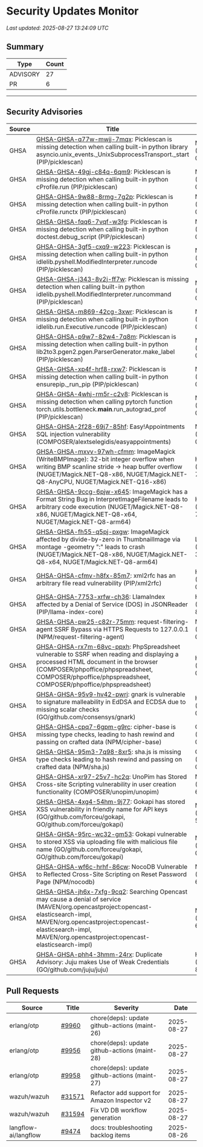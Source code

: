 # Security Updates Monitor

*Last updated: 2025-08-27 13:24:09 UTC*

## Summary
| Type | Count |
|------|-------|
| ADVISORY | 27 |
| PR | 6 |

---

## Security Advisories

| Source | Title | Severity | Date |
|--------|-------|----------|------|
| GHSA | [GHSA-GHSA-q77w-mwjj-7mqx](https://github.com/advisories/GHSA-q77w-mwjj-7mqx): Picklescan is missing detection when calling built-in python library asyncio.unix_events._UnixSubprocessTransport._start (PIP/picklescan) | MODERATE (CVSS: 0.0) | 2025-08-26 |
| GHSA | [GHSA-GHSA-49gj-c84q-6qm9](https://github.com/advisories/GHSA-49gj-c84q-6qm9): Picklescan is missing detection when calling built-in python cProfile.run (PIP/picklescan) | MODERATE (CVSS: 0.0) | 2025-08-26 |
| GHSA | [GHSA-GHSA-9w88-8rmg-7g2p](https://github.com/advisories/GHSA-9w88-8rmg-7g2p): Picklescan is missing detection when calling built-in python cProfile.runctx (PIP/picklescan) | MODERATE (CVSS: 0.0) | 2025-08-26 |
| GHSA | [GHSA-GHSA-fqq6-7vqf-w3fg](https://github.com/advisories/GHSA-fqq6-7vqf-w3fg): Picklescan is missing detection when calling built-in python doctest.debug_script (PIP/picklescan) | MODERATE (CVSS: 0.0) | 2025-08-26 |
| GHSA | [GHSA-GHSA-3gf5-cxq9-w223](https://github.com/advisories/GHSA-3gf5-cxq9-w223): Picklescan is missing detection when calling built-in python idlelib.pyshell.ModifiedInterpreter.runcode (PIP/picklescan) | MODERATE (CVSS: 0.0) | 2025-08-26 |
| GHSA | [GHSA-GHSA-j343-8v2j-ff7w](https://github.com/advisories/GHSA-j343-8v2j-ff7w): Picklescan is missing detection when calling built-in python idlelib.pyshell.ModifiedInterpreter.runcommand (PIP/picklescan) | MODERATE (CVSS: 0.0) | 2025-08-26 |
| GHSA | [GHSA-GHSA-m869-42cg-3xwr](https://github.com/advisories/GHSA-m869-42cg-3xwr): Picklescan is missing detection when calling built-in python idlelib.run.Executive.runcode (PIP/picklescan) | MODERATE (CVSS: 0.0) | 2025-08-26 |
| GHSA | [GHSA-GHSA-p9w7-82w4-7q8m](https://github.com/advisories/GHSA-p9w7-82w4-7q8m): Picklescan is missing detection when calling built-in python lib2to3.pgen2.pgen.ParserGenerator.make_label (PIP/picklescan) | MODERATE (CVSS: 0.0) | 2025-08-26 |
| GHSA | [GHSA-GHSA-xp4f-hrf8-rxw7](https://github.com/advisories/GHSA-xp4f-hrf8-rxw7): Picklescan is missing detection when calling built-in python ensurepip._run_pip (PIP/picklescan) | MODERATE (CVSS: 0.0) | 2025-08-26 |
| GHSA | [GHSA-GHSA-4whj-rm5r-c2v8](https://github.com/advisories/GHSA-4whj-rm5r-c2v8): Picklescan is missing detection when calling pytorch function torch.utils.bottleneck.__main__.run_autograd_prof (PIP/picklescan) | MODERATE (CVSS: 0.0) | 2025-08-26 |
| GHSA | [GHSA-GHSA-2f28-69j7-85hf](https://github.com/advisories/GHSA-2f28-69j7-85hf): Easy!Appointments SQL injection vulnerability (COMPOSER/alextselegidis/easyappointments) | MODERATE (CVSS: 0.0) | 2025-08-26 |
| GHSA | [GHSA-GHSA-mxvv-97wh-cfmm](https://github.com/advisories/GHSA-mxvv-97wh-cfmm): ImageMagick (WriteBMPImage): 32-bit integer overflow when writing BMP scanline stride → heap buffer overflow (NUGET/Magick.NET-Q8-x86, NUGET/Magick.NET-Q8-AnyCPU, NUGET/Magick.NET-Q16-x86) | HIGH (CVSS: 7.5) | 2025-08-26 |
| GHSA | [GHSA-GHSA-9ccg-6pjw-x645](https://github.com/advisories/GHSA-9ccg-6pjw-x645): ImageMagick has a Format String Bug in InterpretImageFilename leads to arbitrary code execution (NUGET/Magick.NET-Q8-x86, NUGET/Magick.NET-Q8-x64, NUGET/Magick.NET-Q8-arm64) | HIGH (CVSS: 7.5) | 2025-08-26 |
| GHSA | [GHSA-GHSA-fh55-q5pj-pxgw](https://github.com/advisories/GHSA-fh55-q5pj-pxgw): ImageMagick affected by divide-by-zero in ThumbnailImage via montage -geometry ":" leads to crash (NUGET/Magick.NET-Q8-x86, NUGET/Magick.NET-Q8-x64, NUGET/Magick.NET-Q8-arm64) | LOW (CVSS: 3.7) | 2025-08-26 |
| GHSA | [GHSA-GHSA-cfmv-h8fx-85m7](https://github.com/advisories/GHSA-cfmv-h8fx-85m7): xml2rfc has an arbitrary file read vulnerability (PIP/xml2rfc) | HIGH (CVSS: 0.0) | 2025-08-26 |
| GHSA | [GHSA-GHSA-7753-xrfw-ch36](https://github.com/advisories/GHSA-7753-xrfw-ch36): LlamaIndex affected by a Denial of Service (DOS) in JSONReader (PIP/llama-index-core) | HIGH (CVSS: 8.6) | 2025-08-26 |
| GHSA | [GHSA-GHSA-pw25-c82r-75mm](https://github.com/advisories/GHSA-pw25-c82r-75mm): request-filtering-agent SSRF Bypass via HTTPS Requests to 127.0.0.1 (NPM/request-filtering-agent) | MODERATE (CVSS: 0.0) | 2025-08-25 |
| GHSA | [GHSA-GHSA-rx7m-68vc-ppxh](https://github.com/advisories/GHSA-rx7m-68vc-ppxh): PhpSpreadsheet vulnerable to SSRF when reading and displaying a processed HTML document in the browser (COMPOSER/phpoffice/phpspreadsheet, COMPOSER/phpoffice/phpspreadsheet, COMPOSER/phpoffice/phpspreadsheet) | HIGH (CVSS: 0.0) | 2025-08-25 |
| GHSA | [GHSA-GHSA-95v9-hv42-pwrj](https://github.com/advisories/GHSA-95v9-hv42-pwrj): gnark is vulnerable to signature malleability in EdDSA and ECDSA due to missing scalar checks (GO/github.com/consensys/gnark) | HIGH (CVSS: 0.0) | 2025-08-22 |
| GHSA | [GHSA-GHSA-cpq7-6gpm-g9rc](https://github.com/advisories/GHSA-cpq7-6gpm-g9rc): cipher-base is missing type checks, leading to hash rewind and passing on crafted data (NPM/cipher-base) | CRITICAL (CVSS: 0.0) | 2025-08-21 |
| GHSA | [GHSA-GHSA-95m3-7q98-8xr5](https://github.com/advisories/GHSA-95m3-7q98-8xr5): sha.js is missing type checks leading to hash rewind and passing on crafted data (NPM/sha.js) | CRITICAL (CVSS: 0.0) | 2025-08-21 |
| GHSA | [GHSA-GHSA-xr97-25v7-hc2q](https://github.com/advisories/GHSA-xr97-25v7-hc2q): UnoPim has Stored Cross-site Scripting vulnerability in user creation functionality (COMPOSER/unopim/unopim) | MODERATE (CVSS: 6.8) | 2025-08-21 |
| GHSA | [GHSA-GHSA-4xg4-54hm-9j77](https://github.com/advisories/GHSA-4xg4-54hm-9j77): Gokapi has stored XSS vulnerability in friendly name for API keys (GO/github.com/forceu/gokapi, GO/github.com/forceu/gokapi) | MODERATE (CVSS: 5.4) | 2025-06-03 |
| GHSA | [GHSA-GHSA-95rc-wc32-gm53](https://github.com/advisories/GHSA-95rc-wc32-gm53): Gokapi vulnerable to stored XSS via uploading file with malicious file name (GO/github.com/forceu/gokapi, GO/github.com/forceu/gokapi) | MODERATE (CVSS: 0.0) | 2025-06-03 |
| GHSA | [GHSA-GHSA-wf6c-hrhf-86cw](https://github.com/advisories/GHSA-wf6c-hrhf-86cw): NocoDB Vulnerable to Reflected Cross-Site Scripting on Reset Password Page (NPM/nocodb) | MODERATE (CVSS: 6.1) | 2025-03-06 |
| GHSA | [GHSA-GHSA-jh6x-7xfg-9cq2](https://github.com/advisories/GHSA-jh6x-7xfg-9cq2): Searching Opencast may cause a denial of service (MAVEN/org.opencastproject:opencast-elasticsearch-impl, MAVEN/org.opencastproject:opencast-elasticsearch-impl, MAVEN/org.opencastproject:opencast-elasticsearch-impl) | MODERATE (CVSS: 6.5) | 2024-11-20 |
| GHSA | [GHSA-GHSA-phh4-3hmm-24rx](https://github.com/advisories/GHSA-phh4-3hmm-24rx): Duplicate Advisory: Juju makes Use of Weak Credentials (GO/github.com/juju/juju) | HIGH (CVSS: 8.7) | 2024-10-02 |

## Pull Requests

| Source | Title | Severity | Date |
|--------|-------|----------|------|
| erlang/otp | [#9960](https://github.com/erlang/otp/pull/9960) | chore(deps): update github-actions (maint-26) | 2025-08-27 |
| erlang/otp | [#9956](https://github.com/erlang/otp/pull/9956) | chore(deps): update github-actions (maint-28) | 2025-08-27 |
| erlang/otp | [#9958](https://github.com/erlang/otp/pull/9958) | chore(deps): update github-actions (maint-27) | 2025-08-27 |
| wazuh/wazuh | [#31571](https://github.com/wazuh/wazuh/pull/31571) | Refactor add support for Amazon Inspector v2 | 2025-08-27 |
| wazuh/wazuh | [#31594](https://github.com/wazuh/wazuh/pull/31594) | Fix VD DB workflow generation | 2025-08-27 |
| langflow-ai/langflow | [#9474](https://github.com/langflow-ai/langflow/pull/9474) | docs: troubleshooting backlog items | 2025-08-26 |


